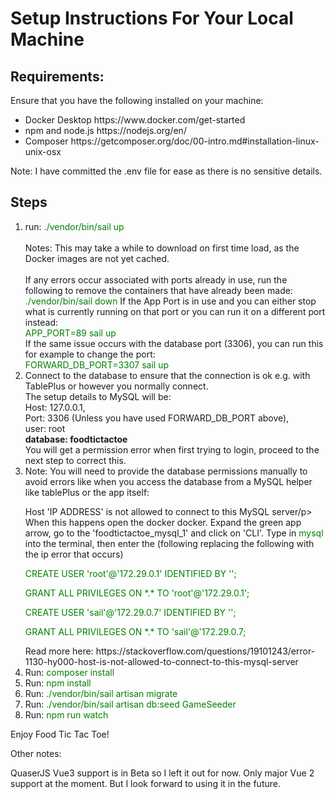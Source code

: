 <h1>Setup Instructions For Your Local Machine</h1>

<h2>Requirements:</h3>
Ensure that you have the following installed on your machine:
<ul>
    <li>Docker Desktop <a>https://www.docker.com/get-started</a></li>
    <li>npm and node.js <a>https://nodejs.org/en/</a></li>
    <li>Composer <a>https://getcomposer.org/doc/00-intro.md#installation-linux-unix-osx</a></li>
</ul>

Note: I have committed the .env file for ease as there is no sensitive details.

<h2>Steps</h2>
<ol>
    <li>run: <span style="color:green">./vendor/bin/sail up<span></span></li><br>
    Notes: This may take a while to download on first time load, as the Docker images are not yet cached.<br><br>
    If any errors occur associated with ports already in use, run the following to remove the containers that have already been made: 
    <span style="color:green">./vendor/bin/sail down</span>
    If the App Port is in use and you can either stop what is currently running on that port or you can run it on a different port instead: <br>
    <span style="color:green">APP_PORT=89 sail up</span><br>
    If the same issue occurs with the database port (3306), you can run this for example to change the port:<br>
    <span style="color:green">FORWARD_DB_PORT=3307 sail up</span><br>
    <li>Connect to the database to ensure that the connection is ok e.g. with TablePlus or however you normally connect.<br>
    The setup details to MySQL will be:<br>
    Host: 127.0.0.1, <br>Port: 3306 (Unless you have used FORWARD_DB_PORT above),<br>
    user: root<br><b>database: foodtictactoe</b><br>
    You will get a permission error when first trying to login, proceed to the next step to correct this.
    </li>
    <li>
    Note: You will need to provide the database permissions manually to avoid errors like when you access
        the database from a MySQL helper like tablePlus or the app itself:<br>
        <p>Host 'IP ADDRESS' is not allowed to connect to this MySQL server/p><br>
        When this happens open the docker docker. Expand the green app arrow, go to the 'foodtictactoe_mysql_1' 
        and click on 'CLI'. Type in <span style="color:green">mysql</span> into the terminal, then enter the (following 
        replacing the following with the ip error that occurs)
        <p><span style="color:green">CREATE USER 'root'@'172.29.0.1' IDENTIFIED BY '';</span></p>
        <p><span style="color:green">GRANT ALL PRIVILEGES ON *.* TO 'root'@'172.29.0.1';</span></p>
        <p><span style="color:green">CREATE USER 'sail'@'172.29.0.7' IDENTIFIED BY '';</span></p>
        <p><span style="color:green">GRANT ALL PRIVILEGES ON *.* TO 'sail'@'172.29.0.7;</span></p>
        Read more here: <a>https://stackoverflow.com/questions/19101243/error-1130-hy000-host-is-not-allowed-to-connect-to-this-mysql-server</a>
    </li>
    <li>Run: <span style="color:green">composer install<span></li>
    <li>Run: <span style="color:green">npm install<span></li>
    <li>Run: <span style="color:green">./vendor/bin/sail artisan migrate<span></li>
    <li>Run: <span style="color:green">./vendor/bin/sail artisan db:seed GameSeeder<span></li>
    <li>Run: <span style="color:green">npm run watch<span></li>
</ol>

Enjoy Food Tic Tac Toe!

Other notes:
<p>QuaserJS Vue3 support is in Beta so I left it out for now. Only major Vue 2 support at the moment. But I look forward to using it in the future.</p>
